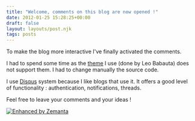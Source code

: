 ```yaml
---
title: "Welcome, comments on this blog are now opened !"
date: 2012-01-25 15:28:25+00:00
draft: false
layout: layouts/post.njk
tags: posts
---
```


To make the blog more interactive I've finally activated the comments.

I had to spend some time as the [theme](http://zenhabits.net/theme/) I use (done by Leo Babauta) does not support them. I had to change manually the source code.

I use [Disqus](http://www.disqus.com/) system because I like blogs that use it. It offers a good level of functionality : authentication, notifications, threads.

Feel free to leave your comments and your ideas !


[![Enhanced by Zemanta](http://img.zemanta.com/zemified_a.png?x-id=61d9fe0f-1547-478f-a842-eef1766f8c17)
](http://www.zemanta.com/)
